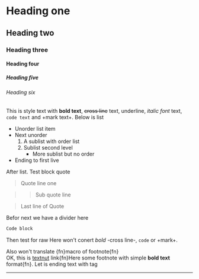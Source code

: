 # Heading one
## Heading two
### Heading three
#### Heading four
##### Heading five
###### Heading six
This is style text with **bold text**, ~~cross line~~ text, underline, *italic font* text, `code text` and +mark text+.
Below is list
* Unorder list item
* Next unorder
    1. A sublist with order list
    1. Sublist second level
        * More sublist but no order
* Ending to first live

After list. Test block quote

> Quote line one

>> Sub quote line

> Last line of Quote

Befor next we have a divider here
``` Python
Code block
```

Then test for raw
Here won't conert *bold* -cross line-, `code` or +mark+.

Also won't translate {fn}macro of footnote{fn}  
OK, this is [textnut](http://textnutwriter.com) link{fn}Here some footnote with simple **bold text** format{fn}.
Let is ending text with tag

---

